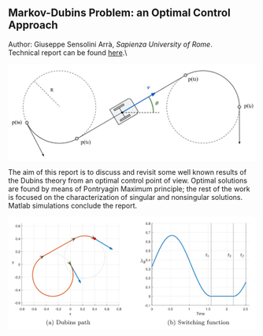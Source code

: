 ## Markov-Dubins Problem: an Optimal Control Approach

Author: Giuseppe Sensolini Arrà, *Sapienza University of Rome*.\
Technical report can be found [here](Markov-Dubins_problem_an_optimal_control_approach.pdf).\

<img src="simulations/img/unicycle.PNG"  width="800" align="center">

The aim of this report is to discuss and revisit some well known results of the Dubins theory from an optimal control point of view. Optimal solutions are found by means of Pontryagin Maximum principle; the rest of the work is focused on the characterization of singular and nonsingular solutions. Matlab simulations conclude the report.

<img src="simulations/img/dubins.PNG"  width="800"  align="center">
